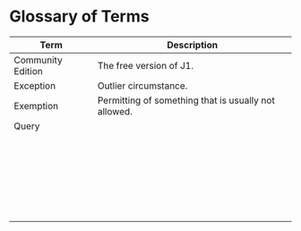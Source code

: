 # Glossary of Terms


| Term              | Description                                          |
| ----------------- | ---------------------------------------------------- |
| Community Edition | The free version of J1.                              |
| Exception         | Outlier circumstance.                                |
| Exemption         | Permitting of something that is usually not allowed. |
| Query             |                                                      |
|                   |                                                      |
|                   |                                                      |
|                   |                                                      |
|                   |                                                      |
|                   |                                                      |
|                   |                                                      |
|                   |                                                      |
|                   |                                                      |
|                   |                                                      |
|                   |                                                      |
|                   |                                                      |
|                   |                                                      |
|                   |                                                      |
|                   |                                                      |
|                   |                                                      |
|                   |                                                      |
|                   |                                                      |
|                   |                                                      |
|                   |                                                      |
|                   |                                                      |
|                   |                                                      |
|                   |                                                      |
|                   |                                                      |
|                   |                                                      |
|                   |                                                      |
|                   |                                                      |

